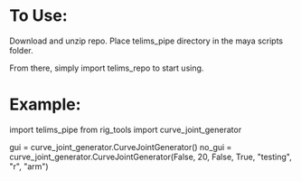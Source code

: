 # To Use:

Download and unzip repo.
Place telims_pipe directory in the maya scripts folder.

From there, simply import telims_repo to start using.

# Example:
import telims_pipe
from rig_tools import curve_joint_generator

gui = curve_joint_generator.CurveJointGenerator()
no_gui = curve_joint_generator.CurveJointGenerator(False, 20, False, True, "testing", "r", "arm")
